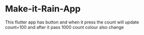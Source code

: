 # Make-it-Rain-App
This flutter app has button and when it press the count will update count+100 and after it pass 1000 count colour also change
